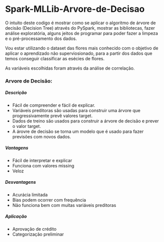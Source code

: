 # Spark-MLLib-Arvore-de-Decisao

O intuito deste codigo é mostrar como se aplicar o algoritmo de árvore de decisão (Decision Tree) através do PySpark, mostrar as bibliotecas, fazer análise exploratória, alguns jeitos de programar para poder fazer a limpeza e o pré-processamento dos dados.

Vou estar utilizando o dataset das flores mais conhecido com o objetivo de aplicar o aprendizado não superviosionado, para a partir dos dados que temos conseguir classificar as esécies de flores.

As variáveis escolhidas foram através da análise de correlação.

### Arvore de Decisão:

##### Descrição

- Fácil de compreender e fácil de explicar.
- Variáveis preditoras são usadas para construir uma árvore que progressivamente prevê valores target.
- Dados de treino são usados para construir a árvore de decisão e prever o valor target.
- A árovre de decisão se torna um modelo que é usado para fazer previsões com novos dados.

##### Vantagens

- Fácil de interpretar e explicar
- Funciona com valores missing
- Veloz

##### Desvantagens

- Acurácia limitada
- Bias podem ocorrer com frequência
- Não funciona bem com muitas variáveis preditoras

##### Aplicação

- Aprovação de crédito
- Categorização preliminar
